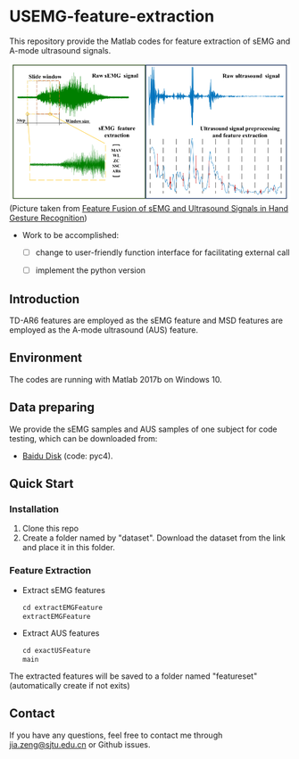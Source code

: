 # USEMG-feature-extraction

This repository provide the Matlab codes for feature extraction of sEMG and A-mode ultrasound signals.

![USEMG_featureExtraction](/figures/USEMG_featureExtraction.png)
(Picture taken from [Feature Fusion of sEMG and Ultrasound Signals in Hand Gesture Recognition](https://ieeexplore.ieee.org/abstract/document/9282818/))

* Work to be accomplished:
    * [ ] change to user-friendly function interface for facilitating external call
    * [ ] implement the python version


## Introduction
TD-AR6 features are employed as the sEMG feature and MSD features are employed as the A-mode ultrasound (AUS) feature.

## Environment
The codes are running with Matlab 2017b on Windows 10.

## Data preparing
We provide the sEMG samples and AUS samples of one subject for code testing, which can be downloaded from:

*   [Baidu Disk](https://pan.baidu.com/s/1Tc9Y6TTDm7xjjOsoLFioqA) (code: pyc4).


## Quick Start
### Installation
1. Clone this repo
2. Create a folder named by "dataset". Download the dataset from the link and place it in this folder.

### Feature Extraction
* Extract sEMG features
  ```
  cd extractEMGFeature
  extractEMGFeature
  ```
* Extract AUS features
  ```
  cd exactUSFeature
  main
  ```
The extracted features will be saved to a folder named "featureset" (automatically create if not exits)

## Contact
If you have any questions, feel free to contact me through jia.zeng@sjtu.edu.cn or Github issues.